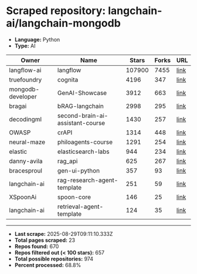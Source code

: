 # Scraped repository: langchain-ai/langchain-mongodb
* **Language:** Python
* **Type:** AI

| Owner | Name | Stars | Forks | URL |
|---|---|---|---|---|
| langflow-ai | langflow | 107900 | 7455 | [link](https://github.com/langflow-ai/langflow) |
| truefoundry | cognita | 4196 | 347 | [link](https://github.com/truefoundry/cognita) |
| mongodb-developer | GenAI-Showcase | 3912 | 663 | [link](https://github.com/mongodb-developer/GenAI-Showcase) |
| bragai | bRAG-langchain | 2998 | 295 | [link](https://github.com/bragai/bRAG-langchain) |
| decodingml | second-brain-ai-assistant-course | 1430 | 257 | [link](https://github.com/decodingml/second-brain-ai-assistant-course) |
| OWASP | crAPI | 1314 | 448 | [link](https://github.com/OWASP/crAPI) |
| neural-maze | philoagents-course | 1291 | 254 | [link](https://github.com/neural-maze/philoagents-course) |
| elastic | elasticsearch-labs | 944 | 234 | [link](https://github.com/elastic/elasticsearch-labs) |
| danny-avila | rag_api | 625 | 267 | [link](https://github.com/danny-avila/rag_api) |
| bracesproul | gen-ui-python | 357 | 93 | [link](https://github.com/bracesproul/gen-ui-python) |
| langchain-ai | rag-research-agent-template | 251 | 59 | [link](https://github.com/langchain-ai/rag-research-agent-template) |
| XSpoonAi | spoon-core | 146 | 25 | [link](https://github.com/XSpoonAi/spoon-core) |
| langchain-ai | retrieval-agent-template | 124 | 35 | [link](https://github.com/langchain-ai/retrieval-agent-template) |

---
* **Last scrape:** 2025-08-29T09:11:10.333Z
* **Total pages scraped:** 23
* **Repos found:** 670
* **Repos filtered out (< 100 stars):** 657
* **Total possible repositories:** 974
* **Percent processed:** 68.8%
